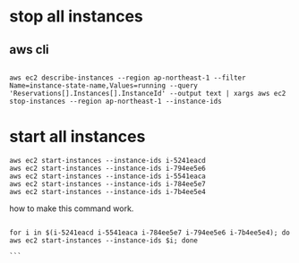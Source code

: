 # stop all instances

## aws cli

```

aws ec2 describe-instances --region ap-northeast-1 --filter Name=instance-state-name,Values=running --query 'Reservations[].Instances[].InstanceId' --output text | xargs aws ec2 stop-instances --region ap-northeast-1 --instance-ids

```

# start all instances

```
aws ec2 start-instances --instance-ids i-5241eacd
aws ec2 start-instances --instance-ids i-794ee5e6
aws ec2 start-instances --instance-ids i-5541eaca
aws ec2 start-instances --instance-ids i-784ee5e7
aws ec2 start-instances --instance-ids i-7b4ee5e4

```

how to make this command work.

````

for i in $(i-5241eacd i-5541eaca i-784ee5e7 i-794ee5e6 i-7b4ee5e4); do aws ec2 start-instances --instance-ids $i; done

```
